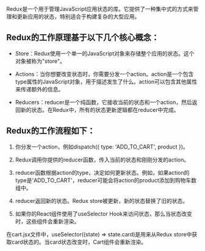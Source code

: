 Redux是一个用于管理JavaScript应用状态的库。它提供了一种集中式的方式来管理和更新应用的状态，特别适合于构建复杂的大型应用。


## Redux的工作原理基于以下几个核心概念：

- Store：Redux使用一个单一的JavaScript对象来存储整个应用的状态。这个对象被称为"store"。

- Actions：当你想要改变状态时，你需要分发一个action。action是一个包含type属性的JavaScript对象，用于描述发生了什么。action可以包含其他属性来传递额外的信息。

- Reducers：reducer是一个纯函数，它接收当前的状态和一个action，然后返回新的状态。在Redux中，所有的状态更新逻辑都在reducer中完成。



## Redux的工作流程如下：

1. 你分发一个action，例如dispatch({ type: 'ADD_TO_CART', product })。

2. Redux调用你提供的reducer函数，传入当前的状态和刚刚分发的action。

3. reducer函数根据action的type，决定如何更新状态。例如，如果action的type是'ADD_TO_CART'，reducer可能会将action的product添加到购物车数组中。

4. reducer返回新的状态。Redux store被更新，新的状态替换了旧的状态。

5. 如果你的React组件使用了useSelector Hook来访问状态，那么当状态改变时，这些组件会重新渲染。

在cart.jsx文件中，useSelector((state) => state.card)是用来从Redux store中获取card状态的。当card状态改变时，Cart组件会重新渲染。